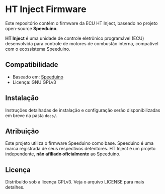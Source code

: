 # HT Inject Firmware

Este repositório contém o firmware da ECU HT Inject, baseado no projeto open-source **Speeduino**.

**HT Inject** é uma unidade de controle eletrônico programável (ECU) desenvolvida para controle de motores de combustão interna, compatível com o ecossistema Speeduino.

## Compatibilidade
- Baseado em: [Speeduino](https://github.com/noisymime/speeduino)
- Licença: GNU GPLv3

## Instalação
Instruções detalhadas de instalação e configuração serão disponibilizadas em breve na pasta `docs/`.

## Atribuição
Este projeto utiliza o firmware Speeduino como base. Speeduino é uma marca registrada de seus respectivos detentores. HT Inject é um projeto independente, **não afiliado oficialmente** ao Speeduino.

## Licença
Distribuído sob a licença GPLv3. Veja o arquivo LICENSE para mais detalhes.
